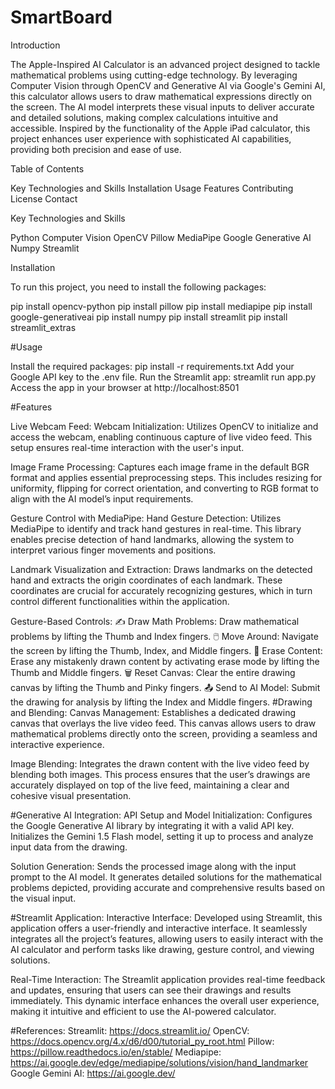 # SmartBoard
Introduction

The Apple-Inspired AI Calculator is an advanced project designed to tackle mathematical problems using cutting-edge technology. By leveraging Computer Vision through OpenCV and Generative AI via Google's Gemini AI, this calculator allows users to draw mathematical expressions directly on the screen. The AI model interprets these visual inputs to deliver accurate and detailed solutions, making complex calculations intuitive and accessible. Inspired by the functionality of the Apple iPad calculator, this project enhances user experience with sophisticated AI capabilities, providing both precision and ease of use.


Table of Contents

Key Technologies and Skills
Installation
Usage
Features
Contributing
License
Contact

Key Technologies and Skills

Python
Computer Vision
OpenCV
Pillow
MediaPipe
Google Generative AI
Numpy
Streamlit

Installation

To run this project, you need to install the following packages:

pip install opencv-python
pip install pillow
pip install mediapipe
pip install google-generativeai
pip install numpy
pip install streamlit
pip install streamlit_extras

#Usage


Install the required packages: pip install -r requirements.txt
Add your Google API key to the .env file.
Run the Streamlit app: streamlit run app.py
Access the app in your browser at http://localhost:8501

#Features

Live Webcam Feed:
Webcam Initialization: Utilizes OpenCV to initialize and access the webcam, enabling continuous capture of live video feed. This setup ensures real-time interaction with the user's input.

Image Frame Processing: Captures each image frame in the default BGR format and applies essential preprocessing steps. This includes resizing for uniformity, flipping for correct orientation, and converting to RGB format to align with the AI model’s input requirements.

Gesture Control with MediaPipe:
Hand Gesture Detection: Utilizes MediaPipe to identify and track hand gestures in real-time. This library enables precise detection of hand landmarks, allowing the system to interpret various finger movements and positions.

Landmark Visualization and Extraction: Draws landmarks on the detected hand and extracts the origin coordinates of each landmark. These coordinates are crucial for accurately recognizing gestures, which in turn control different functionalities within the application.

Gesture-Based Controls:
✍️ Draw Math Problems: Draw mathematical problems by lifting the Thumb and Index fingers.
🖱️ Move Around: Navigate the screen by lifting the Thumb, Index, and Middle fingers.
🧽 Erase Content: Erase any mistakenly drawn content by activating erase mode by lifting the Thumb and Middle fingers.
🗑️ Reset Canvas: Clear the entire drawing canvas by lifting the Thumb and Pinky fingers.
📤 Send to AI Model: Submit the drawing for analysis by lifting the Index and Middle fingers.
#Drawing and Blending:
Canvas Management: Establishes a dedicated drawing canvas that overlays the live video feed. This canvas allows users to draw mathematical problems directly onto the screen, providing a seamless and interactive experience.

Image Blending: Integrates the drawn content with the live video feed by blending both images. This process ensures that the user’s drawings are accurately displayed on top of the live feed, maintaining a clear and cohesive visual presentation.

#Generative AI Integration:
API Setup and Model Initialization: Configures the Google Generative AI library by integrating it with a valid API key. Initializes the Gemini 1.5 Flash model, setting it up to process and analyze input data from the drawing.

Solution Generation: Sends the processed image along with the input prompt to the AI model. It generates detailed solutions for the mathematical problems depicted, providing accurate and comprehensive results based on the visual input.

#Streamlit Application:
Interactive Interface: Developed using Streamlit, this application offers a user-friendly and interactive interface. It seamlessly integrates all the project’s features, allowing users to easily interact with the AI calculator and perform tasks like drawing, gesture control, and viewing solutions.

Real-Time Interaction: The Streamlit application provides real-time feedback and updates, ensuring that users can see their drawings and results immediately. This dynamic interface enhances the overall user experience, making it intuitive and efficient to use the AI-powered calculator.



#References:
Streamlit: https://docs.streamlit.io/
OpenCV: https://docs.opencv.org/4.x/d6/d00/tutorial_py_root.html
Pillow: https://pillow.readthedocs.io/en/stable/
Mediapipe: https://ai.google.dev/edge/mediapipe/solutions/vision/hand_landmarker
Google Gemini AI: https://ai.google.dev/
